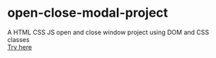 # open-close-modal-project
A HTML CSS JS open and close window project using DOM and CSS classes  
[Try here](https://open-close-modal.netlify.app/)
